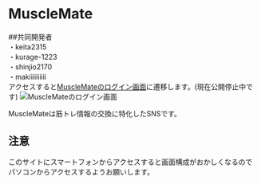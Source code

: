 # MuscleMate  
##共同開発者  
・keita2315  
・kurage-1223  
・shinjio2170  
・makiiiiiiiiii  
アクセスすると[MuscleMateのログイン画面](https://musclemate-106140613dcd.herokuapp.com/)に遷移します。(現在公開停止中です)
![MuscleMateのログイン画面](https://github.com/user-attachments/assets/3cfe4e71-7bba-4dec-bd9a-14b454a7b263)

MuscleMateは筋トレ情報の交換に特化したSNSです。  

## 注意  
このサイトにスマートフォンからアクセスすると画面構成がおかしくなるので
パソコンからアクセスするようお願いします。
